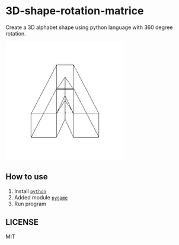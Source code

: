 # 3D-shape-rotation-matrice
Create a 3D alphabet shape using python language with 360 degree rotation.

![screen](https://raw.githubusercontent.com/ajisubarkah/3D-shape-rotation-matrice/master/src/example.gif)

## How to use

1. Install [`python`](https://www.python.org/)
2. Added module [`pygame`](https://www.pygame.org/)
3. Run program

## LICENSE

MIT